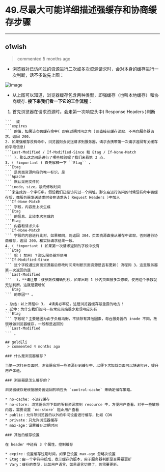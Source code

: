 
 # 49.尽最大可能详细描述强缓存和协商缓存步骤 
  
 ***
## o1wish 
 > commented 5 months ago 

- 浏览器对已访问过的资源进行二次或多次资源请求时，会对本身的缓存进行一次判断，话不多说先上图：

![image](https://user-images.githubusercontent.com/43943810/65830044-8bf1af80-e2de-11e9-852a-f93f6d15091b.png)

- 从上图可以知道，浏览器缓存包含两种类型，即强缓存（也叫本地缓存）和协商缓存.
**接下来我们看一下它的工作流程：**
1. 首先浏览器在请求资源时，会走第一次响应头中( Response Headers )判断 
``` cache-control
```  或 
```expires
``` 的值，如果该次强缓存命中( 即在过期时间之内 )则直接从缓存读取，不再向服务器请求，返回 200.
2. 如果强缓存没有命中，浏览器则会发送请求到服务器，请求会携带第一次请求返回有关缓存的字段信息( 
```Last-Modified / If-Modified-Since 和 Etag / If-None-Match
``` )，那么这之间是进行了哪些校验呢？我们来看第 3 点.
3. ( !important ) 首先解释一下 ``Etag`` ，
```Etag
``` 是页面资源内容的唯一标识，是 
```Apache
``` 默认采用文件的 
```inode，size，最终修改时间
```来生成的一个字符串。假设我们已经访问过一个网址，那么在进行访问的时候没有命中强缓存后，像服务器发送请求时会在请求头( Request Headers )中加入 
```If-None-Match
``` 字段，内容是上次生成 
```Etag
``` 的信息，比较本次生成的 
```Etag
``` 内容和请求头中 
```If-None-Match
``` 字段的内容进行比对，如果相同，则返回 304，页面资源直接从缓存中读取，否则进行协商缓存，返回 200，和实际请求结果一致。
4. ( !important ) 如果第一次请求返回的字段中没有 
```Etag
``` 呢（ 禁用）？那么服务器将使用 
```If-Modified-Since
``` 这个字段通过页面资源最后修改时间来判断页面资源是否有更新( 流程同 3，这里服务器第一次返回的是 
```Last-Modified
```  )，**请注意：该参数仅精确到秒，如果出现 1 秒内页面被多次修改，使用这个参数就无法判断，这就是要增加 
```Etag
``` 的原因** 。

- 总结：以上流程中 3， 4请务必牢记，这是浏览器缓存最重要的地方！
- 延伸：为什么我们访问一些常见网站很少发现响应头有 
```Etag
``` 字段呢？主要是因为由于负载均衡，不排除有其他因素，每台服务器的 inode 不同，故很难做浏览器缓存，一般都是返回的 
```Last-Modified
``` 。

## goldEli 
 > commented 4 months ago 

### 什么是浏览器缓存？

当第一次打开页面时，浏览器会将一些资源存到缓存中，以便下次加载页面可以快速打开，提升用户体验。

### 浏览器是怎么缓存的？

浏览器缓存是根据服务器返回的响应头 `control-cache` 来确定储存策略。

* no-cache: 不进行缓存
* no-store: 浏览器会将下载的所有资源放到 resource 中，方便用户查看。对于一些敏感内容，需要设置 `no-store` 阻止用户查看
* public：允许除浏览器的以外的中间设备进行缓存，比如 CDN
* private：只允许浏览器缓存
* max-age：设置缓存过期时间

### 其他的缓存设置

在 header 中还有 3 个属性，控制缓存

* expire：设置缓存过期时间，如果已设置 max-age 忽略次设置
* Etag：由一个字符串组成，表示缓存的版本，用于服务器判断是否需要更新
* Vary：缓存的类型，比如用户语言，如果语言切换了，则需要更新。